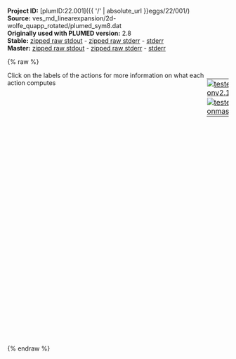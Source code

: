 **Project ID:** [plumID:22.001]({{ '/' | absolute_url }}eggs/22/001/)  
**Source:** ves_md_linearexpansion/2d-wolfe_quapp_rotated/plumed_sym8.dat  
**Originally used with PLUMED version:** 2.8  
**Stable:** [zipped raw stdout](plumed_sym8.dat.plumed.stdout.txt.zip) - [zipped raw stderr](plumed_sym8.dat.plumed.stderr.txt.zip) - [stderr](plumed_sym8.dat.plumed.stderr)  
**Master:** [zipped raw stdout](plumed_sym8.dat.plumed_master.stdout.txt.zip) - [zipped raw stderr](plumed_sym8.dat.plumed_master.stderr.txt.zip) - [stderr](plumed_sym8.dat.plumed_master.stderr)  

{% raw %}
<div style="width: 100%; float:left">
<div style="width: 90%; float:left" id="value_details_data/ves_md_linearexpansion/2d-wolfe_quapp_rotated/plumed_sym8.dat"> Click on the labels of the actions for more information on what each action computes </div>
<div style="width: 10%; float:left"><table><tr><td style="padding:1px"><a href="plumed_sym8.dat.plumed.stderr"><img src="https://img.shields.io/badge/v2.10-passing-green.svg" alt="tested onv2.10" /></a></td></tr><tr><td style="padding:1px"><a href="plumed_sym8.dat.plumed_master.stderr"><img src="https://img.shields.io/badge/master-passing-green.svg" alt="tested onmaster" /></a></td></tr></table></div></div>
<pre style="width=97%;">
<span style="color:blue" class="comment">#SETTINGS NREPLICAS=2</span>
<span class="plumedtooltip" style="color:green">UNITS<span class="right">This command sets the internal units for the code. <a href="https://www.plumed.org/doc-master/user-doc/html/_u_n_i_t_s.html" style="color:green">More details</a><i></i></span></span> <span class="plumedtooltip">NATURAL<span class="right"> use natural units<i></i></span></span>
<span style="display:none;" id="data/ves_md_linearexpansion/2d-wolfe_quapp_rotated/plumed_sym8.dat">The UNITS action with label <b></b> calculates something</span><b name="data/ves_md_linearexpansion/2d-wolfe_quapp_rotated/plumed_sym8.datp" onclick='showPath("data/ves_md_linearexpansion/2d-wolfe_quapp_rotated/plumed_sym8.dat","data/ves_md_linearexpansion/2d-wolfe_quapp_rotated/plumed_sym8.datp","data/ves_md_linearexpansion/2d-wolfe_quapp_rotated/plumed_sym8.datp","black")'>p</b><span style="display:none;" id="data/ves_md_linearexpansion/2d-wolfe_quapp_rotated/plumed_sym8.datp">The POSITION action with label <b>p</b> calculates the following quantities:<table  align="center" frame="void" width="95%" cellpadding="5%"><tr><td width="5%"><b> Quantity </b>  </td><td width="5%"><b> Type </b>  </td><td><b> Description </b> </td></tr><tr><td width="5%">p.x</td><td width="5%"><font color="black">scalar</font></td><td>the x-component of the atom position</td></tr><tr><td width="5%">p.y</td><td width="5%"><font color="black">scalar</font></td><td>the y-component of the atom position</td></tr><tr><td width="5%">p.z</td><td width="5%"><font color="black">scalar</font></td><td>the z-component of the atom position</td></tr></table></span>: <span class="plumedtooltip" style="color:green">POSITION<span class="right">Calculate the components of the position of an atom. <a href="https://www.plumed.org/doc-master/user-doc/html/_p_o_s_i_t_i_o_n.html" style="color:green">More details</a><i></i></span></span> <span class="plumedtooltip">ATOM<span class="right">the atom number<i></i></span></span>=1
<b name="data/ves_md_linearexpansion/2d-wolfe_quapp_rotated/plumed_sym8.datene" onclick='showPath("data/ves_md_linearexpansion/2d-wolfe_quapp_rotated/plumed_sym8.dat","data/ves_md_linearexpansion/2d-wolfe_quapp_rotated/plumed_sym8.datene","data/ves_md_linearexpansion/2d-wolfe_quapp_rotated/plumed_sym8.datene","black")'>ene</b><span style="display:none;" id="data/ves_md_linearexpansion/2d-wolfe_quapp_rotated/plumed_sym8.datene">The ENERGY action with label <b>ene</b> calculates the following quantities:<table  align="center" frame="void" width="95%" cellpadding="5%"><tr><td width="5%"><b> Quantity </b>  </td><td width="5%"><b> Type </b>  </td><td><b> Description </b> </td></tr><tr><td width="5%">ene</td><td width="5%"><font color="black">scalar</font></td><td>the internal energy</td></tr></table></span>: <span class="plumedtooltip" style="color:green">ENERGY<span class="right">Calculate the total potential energy of the simulation box. <a href="https://www.plumed.org/doc-master/user-doc/html/_e_n_e_r_g_y.html" style="color:green">More details</a><i></i></span></span>
<br/><b name="data/ves_md_linearexpansion/2d-wolfe_quapp_rotated/plumed_sym8.dattd_uni" onclick='showPath("data/ves_md_linearexpansion/2d-wolfe_quapp_rotated/plumed_sym8.dat","data/ves_md_linearexpansion/2d-wolfe_quapp_rotated/plumed_sym8.dattd_uni","data/ves_md_linearexpansion/2d-wolfe_quapp_rotated/plumed_sym8.dattd_uni","brown")'>td_uni</b>: <span class="plumedtooltip" style="color:green">TD_UNIFORM<span class="right">Uniform target distribution (static). <a href="https://www.plumed.org/doc-master/user-doc/html/_t_d__u_n_i_f_o_r_m.html" style="color:green">More details</a><i></i></span></span>
<br/><span style="color:blue" class="comment"># Basissets</span>
<span style="display:none;" id="data/ves_md_linearexpansion/2d-wolfe_quapp_rotated/plumed_sym8.dattd_uni">The TD_UNIFORM action with label <b>td_uni</b> calculates something</span><span class="plumedtooltip" style="color:green">BF_WAVELETS<span class="right">Daubechies Wavelets basis functions. <a href="https://www.plumed.org/doc-master/user-doc/html/_b_f__w_a_v_e_l_e_t_s.html" style="color:green">More details</a><i></i></span></span> ...
  <span class="plumedtooltip">ORDER<span class="right">The order of the basis function expansion<i></i></span></span>=8
  <span class="plumedtooltip">TYPE<span class="right">Specify the wavelet type<i></i></span></span>=SYMLETS
  <span class="plumedtooltip">MINIMUM<span class="right">The minimum of the interval on which the basis functions are defined<i></i></span></span>=-3
  <span class="plumedtooltip">MAXIMUM<span class="right">The maximum of the interval on which the basis functions are defined<i></i></span></span>=+3
  <span class="plumedtooltip">TAILS_THRESHOLD<span class="right">The threshold for cutting off tail wavelets as a fraction of the maximum value<i></i></span></span>=0.01
  <span class="plumedtooltip">LABEL<span class="right">a label for the action so that its output can be referenced in the input to other actions<i></i></span></span>=<b name="data/ves_md_linearexpansion/2d-wolfe_quapp_rotated/plumed_sym8.datbf1" onclick='showPath("data/ves_md_linearexpansion/2d-wolfe_quapp_rotated/plumed_sym8.dat","data/ves_md_linearexpansion/2d-wolfe_quapp_rotated/plumed_sym8.datbf1","data/ves_md_linearexpansion/2d-wolfe_quapp_rotated/plumed_sym8.datbf1","brown")'>bf1</b>
... BF_WAVELETS
<br/><span style="color:blue" class="comment"># expansion for x</span>
<span style="display:none;" id="data/ves_md_linearexpansion/2d-wolfe_quapp_rotated/plumed_sym8.datbf1">The BF_WAVELETS action with label <b>bf1</b> calculates something</span><span class="plumedtooltip" style="color:green">VES_LINEAR_EXPANSION<span class="right">Linear basis set expansion bias. <a href="https://www.plumed.org/doc-master/user-doc/html/_v_e_s__l_i_n_e_a_r__e_x_p_a_n_s_i_o_n.html" style="color:green">More details</a><i></i></span></span> ...
 <span class="plumedtooltip">ARG<span class="right">the labels of the scalars on which the bias will act<i></i></span></span>=<b name="data/ves_md_linearexpansion/2d-wolfe_quapp_rotated/plumed_sym8.datp">p.x</b>
 <span class="plumedtooltip">BASIS_FUNCTIONS<span class="right">the label of the one dimensional basis functions that should be used<i></i></span></span>=<b name="data/ves_md_linearexpansion/2d-wolfe_quapp_rotated/plumed_sym8.datbf1">bf1</b>
 <span class="plumedtooltip">LABEL<span class="right">a label for the action so that its output can be referenced in the input to other actions<i></i></span></span>=<b name="data/ves_md_linearexpansion/2d-wolfe_quapp_rotated/plumed_sym8.datb1" onclick='showPath("data/ves_md_linearexpansion/2d-wolfe_quapp_rotated/plumed_sym8.dat","data/ves_md_linearexpansion/2d-wolfe_quapp_rotated/plumed_sym8.datb1","data/ves_md_linearexpansion/2d-wolfe_quapp_rotated/plumed_sym8.datb1","black")'>b1</b><span style="display:none;" id="data/ves_md_linearexpansion/2d-wolfe_quapp_rotated/plumed_sym8.datb1">The VES_LINEAR_EXPANSION action with label <b>b1</b> calculates the following quantities:<table  align="center" frame="void" width="95%" cellpadding="5%"><tr><td width="5%"><b> Quantity </b>  </td><td width="5%"><b> Type </b>  </td><td><b> Description </b> </td></tr><tr><td width="5%">b1.bias</td><td width="5%"><font color="black">scalar</font></td><td>the instantaneous value of the bias potential</td></tr><tr><td width="5%">b1.force2</td><td width="5%"><font color="black">scalar</font></td><td>the instantaneous value of the squared force due to this bias potential.</td></tr></table></span>
 <span class="plumedtooltip">TEMP<span class="right">the system temperature - this is needed if the MD code does not pass the temperature to PLUMED<i></i></span></span>=1
 <span class="plumedtooltip">GRID_BINS<span class="right">the number of bins used for the grid<i></i></span></span>=300
 <span class="plumedtooltip">TARGET_DISTRIBUTION<span class="right">the label of the target distribution to be used<i></i></span></span>=<b name="data/ves_md_linearexpansion/2d-wolfe_quapp_rotated/plumed_sym8.dattd_uni">td_uni</b>
... VES_LINEAR_EXPANSION
<br/><span id="data/ves_md_linearexpansion/2d-wolfe_quapp_rotated/plumed_sym8.datdefo1_short"><span class="plumedtooltip" style="color:green">OPT_ADAM<span class="right">Adaptive moment estimation (ADAM) optimizer. This action has <a class="toggler" href='javascript:;' onclick='toggleDisplay("data/ves_md_linearexpansion/2d-wolfe_quapp_rotated/plumed_sym8.datdefo1");'>hidden defaults</a>. <a href="https://www.plumed.org/doc-master/user-doc/html/_o_p_t__a_d_a_m.html">More details</a><i></i></span></span> ...
  <span class="plumedtooltip">BIAS<span class="right">the label of the VES bias to be optimized<i></i></span></span>=<b name="data/ves_md_linearexpansion/2d-wolfe_quapp_rotated/plumed_sym8.datb1">b1</b>
  <span class="plumedtooltip">STRIDE<span class="right">the frequency of updating the coefficients given in the number of MD steps<i></i></span></span>=500
  <span class="plumedtooltip">LABEL<span class="right">a label for the action so that its output can be referenced in the input to other actions<i></i></span></span>=<b name="data/ves_md_linearexpansion/2d-wolfe_quapp_rotated/plumed_sym8.dato1" onclick='showPath("data/ves_md_linearexpansion/2d-wolfe_quapp_rotated/plumed_sym8.dat","data/ves_md_linearexpansion/2d-wolfe_quapp_rotated/plumed_sym8.dato1","data/ves_md_linearexpansion/2d-wolfe_quapp_rotated/plumed_sym8.dato1","brown")'>o1</b>
  <span class="plumedtooltip">STEPSIZE<span class="right">the step size used for the optimization<i></i></span></span>=0.005
  <span class="plumedtooltip">FES_OUTPUT<span class="right">how often the FES(s) should be written out to file<i></i></span></span>=100
  <span class="plumedtooltip">BIAS_OUTPUT<span class="right">how often the bias(es) should be written out to file<i></i></span></span>=500
  <span class="plumedtooltip">COEFFS_OUTPUT<span class="right"> how often the coefficients should be written to file<i></i></span></span>=10
... OPT_ADAM
</span><span id="data/ves_md_linearexpansion/2d-wolfe_quapp_rotated/plumed_sym8.datdefo1_long" style="display:none;"><span style="display:none;" id="data/ves_md_linearexpansion/2d-wolfe_quapp_rotated/plumed_sym8.dato1">The OPT_ADAM action with label <b>o1</b> calculates the following quantities:<table  align="center" frame="void" width="95%" cellpadding="5%"><tr><td width="5%"><b> Quantity </b>  </td><td><b> Description </b> </td></tr><tr><td width="5%">o1.value</td><td>a scalar</td></tr></table></span><span class="plumedtooltip" style="color:green">OPT_ADAM<span class="right">Adaptive moment estimation (ADAM) optimizer. This action uses the <a class="toggler" href='javascript:;' onclick='toggleDisplay("data/ves_md_linearexpansion/2d-wolfe_quapp_rotated/plumed_sym8.datdefo1");'>defaults shown here</a>. <a href="https://www.plumed.org/doc-master/user-doc/html/_o_p_t__a_d_a_m.html">More details</a><i></i></span></span> ...
  <span class="plumedtooltip">BIAS<span class="right">the label of the VES bias to be optimized<i></i></span></span>=<b name="data/ves_md_linearexpansion/2d-wolfe_quapp_rotated/plumed_sym8.datb1">b1</b>
  <span class="plumedtooltip">STRIDE<span class="right">the frequency of updating the coefficients given in the number of MD steps<i></i></span></span>=500
  <span class="plumedtooltip">LABEL<span class="right">a label for the action so that its output can be referenced in the input to other actions<i></i></span></span>=<b name="data/ves_md_linearexpansion/2d-wolfe_quapp_rotated/plumed_sym8.dato1" onclick='showPath("data/ves_md_linearexpansion/2d-wolfe_quapp_rotated/plumed_sym8.dat","data/ves_md_linearexpansion/2d-wolfe_quapp_rotated/plumed_sym8.dato1","data/ves_md_linearexpansion/2d-wolfe_quapp_rotated/plumed_sym8.dato1","brown")'>o1</b>
  <span class="plumedtooltip">STEPSIZE<span class="right">the step size used for the optimization<i></i></span></span>=0.005
  <span class="plumedtooltip">FES_OUTPUT<span class="right">how often the FES(s) should be written out to file<i></i></span></span>=100
  <span class="plumedtooltip">BIAS_OUTPUT<span class="right">how often the bias(es) should be written out to file<i></i></span></span>=500
  <span class="plumedtooltip">COEFFS_OUTPUT<span class="right"> how often the coefficients should be written to file<i></i></span></span>=10
 <span class="plumedtooltip">COEFFS_FILE<span class="right"> the name of output file for the coefficients<i></i></span></span>=coeffs.data
... OPT_ADAM
</span><br/><span class="plumedtooltip" style="color:green">PRINT<span class="right">Print quantities to a file. <a href="https://www.plumed.org/doc-master/user-doc/html/_p_r_i_n_t.html" style="color:green">More details</a><i></i></span></span> <span class="plumedtooltip">ARG<span class="right">the labels of the values that you would like to print to the file<i></i></span></span>=* <span class="plumedtooltip">FILE<span class="right">the name of the file on which to output these quantities<i></i></span></span>=colvar.data <span class="plumedtooltip">FMT<span class="right">the format that should be used to output real numbers<i></i></span></span>=%8.4f
</pre>
{% endraw %}
